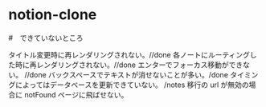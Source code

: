 # notion-clone

#　できていないところ

タイトル変更時に再レンダリングされない。//done
各ノートにルーティングした時に再レンダリングされない。//done
エンターでフォーカス移動ができない。 //done
バックスペースでテキストが消せないことが多い。/done
タイミングによってはデータベースを更新できていない。
/notes 移行の url が無効の場合に notFound ページに飛ばせない。

